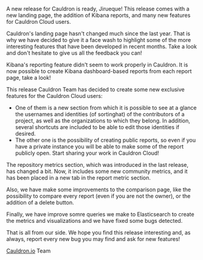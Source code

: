 A new release for Cauldron is ready, Jirueque! This release comes with a new landing page, the addition of Kibana reports, and many new features for Cauldron Cloud users.

Cauldron's landing page hasn't changed much since the last year. That is why we have decided to give it a face wash to highlight some of the more interesting features that have been developed in recent months. Take a look and don't hesitate to give us all the feedback you can!

Kibana's reporting feature didn't seem to work properly in Cauldron. It is now possible to create Kibana dashboard-based reports from each report page, take a look!

This release Cauldron Team has decided to create some new exclusive features for the Cauldron Cloud users:
- One of them is a new section from which it is possible to see at a glance the usernames and identities (of sortinghat) of the contributors of a project, as well as the organizations to which they belong. In addition, several shortcuts are included to be able to edit those identities if desired.
- The other one is the possibility of creating public reports, so even if you have a private instance you will be able to make some of the report publicly open. Start sharing your work in Cauldron Cloud!

The repository metrics section, which was introduced in the last release, has changed a bit. Now, it includes some new community metrics, and it has been placed in a new tab in the report metric section.

Also, we have make some improvements to the comparison page, like the possibility to compare every report (even if you are not the owner), or the addition of a delete button.

Finally, we have improve somre queries we make to Elasticsearch to create the metrics and visualizations and we have fixed some bugs detected.

That is all from our side. We hope you find this release interesting and, as always, report every new bug you may find and ask for new features!

[Cauldron.io](https://cauldron.io/) Team
